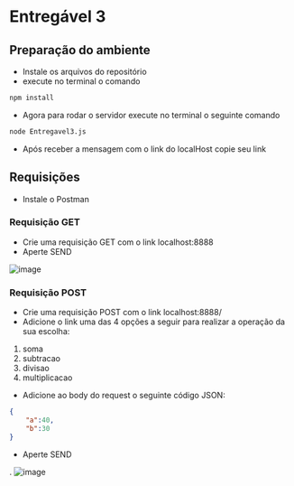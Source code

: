 # Entregável 3

## Preparação do ambiente 
- Instale os arquivos do repositório
- execute no terminal o comando 
``` Bash
npm install 
```
- Agora para rodar o servidor execute no terminal o seguinte comando
``` Bash
node Entregavel3.js
```
- Após receber a mensagem com o link do localHost copie seu link

## Requisições
- Instale o Postman

### Requisição GET
- Crie uma requisição GET com o link localhost:8888
- Aperte SEND

![image](https://user-images.githubusercontent.com/110501530/199853325-5699c558-3bc6-427f-bb31-3f60e706b7a4.png)


### Requisição POST
- Crie uma requisição POST com o link localhost:8888/
- Adicione o link uma das 4 opções a seguir para realizar a operação da sua escolha:
1. soma
2. subtracao
3. divisao
4. multiplicacao
- Adicione ao body do request o seguinte código JSON:
``` JSON
{
    "a":40,
    "b":30
} 
```
- Aperte SEND

.
![image](https://user-images.githubusercontent.com/110501530/199853384-27aace31-a5df-49a6-a8a0-def32e832108.png)

